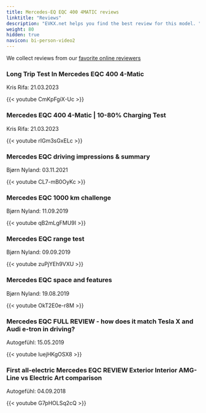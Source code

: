 ```yaml
---
title: Mercedes-EQ EQC 400 4MATIC reviews
linktitle: "Reviews"
description: "EVKX.net helps you find the best review for this model. "
weight: 80
hidden: true
navicon: bi-person-video2
---
```

We collect reviews from our [favorite online reviewers](/guides/evreviewers/)

<div class="container text-center shadow p-2 pe-4 mb-5 bg-body-tertiary rounded border">
<h3>Long Trip Test In Mercedes EQC 400 4-Matic</h3>
<p>Kris Rifa: 21.03.2023</p>

{{< youtube CmKpFgiX-Uc >}}

</div>
<div class="container text-center shadow p-2 pe-4 mb-5 bg-body-tertiary rounded border">
<h3>Mercedes EQC 400 4-Matic | 10-80% Charging Test</h3>
<p>Kris Rifa: 21.03.2023</p>

{{< youtube rIGm3sGxELc >}}

</div>
<div class="container text-center shadow p-2 pe-4 mb-5 bg-body-tertiary rounded border">
<h3>Mercedes EQC driving impressions & summary</h3>
<p>Bjørn Nyland: 03.11.2021</p>

{{< youtube CL7-mB0OyKc >}}

</div>
<div class="container text-center shadow p-2 pe-4 mb-5 bg-body-tertiary rounded border">
<h3>Mercedes EQC 1000 km challenge</h3>
<p>Bjørn Nyland: 11.09.2019</p>

{{< youtube qB2mLgFMU9I >}}

</div>
<div class="container text-center shadow p-2 pe-4 mb-5 bg-body-tertiary rounded border">
<h3>Mercedes EQC range test</h3>
<p>Bjørn Nyland: 09.09.2019</p>

{{< youtube zuPjYEh9VXU >}}

</div>
<div class="container text-center shadow p-2 pe-4 mb-5 bg-body-tertiary rounded border">
<h3>Mercedes EQC space and features</h3>
<p>Bjørn Nyland: 19.08.2019</p>

{{< youtube OkT2E0e-r8M >}}

</div>
<div class="container text-center shadow p-2 pe-4 mb-5 bg-body-tertiary rounded border">
<h3>Mercedes EQC FULL REVIEW - how does it match Tesla X and Audi e-tron in driving?</h3>
<p>Autogefühl: 15.05.2019</p>

{{< youtube luejHKgOSX8 >}}

</div>
<div class="container text-center shadow p-2 pe-4 mb-5 bg-body-tertiary rounded border">
<h3>First all-electric Mercedes EQC REVIEW Exterior Interior AMG-Line vs Electric Art comparison</h3>
<p>Autogefühl: 04.09.2018</p>

{{< youtube G7pHOLSq2cQ >}}

</div>
